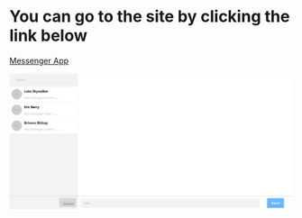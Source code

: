 # You can go to the site by clicking the link below

[Messenger App](https://upbeat-volhard-a0b575.netlify.app/)


![Chat Page](https://github.com/ABDBXB/Kodluyoruz/blob/main/Homeworks/2.Homework/messenger/Chat%20Page.png)
